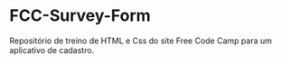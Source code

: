 # FCC-Survey-Form
Repositório de treino de HTML e Css do site Free Code Camp para um aplicativo de cadastro.
